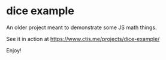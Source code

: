 # dice example

An older project meant to demonstrate some JS math things. 

See it in action at https://www.ctis.me/projects/dice-example/

Enjoy!
